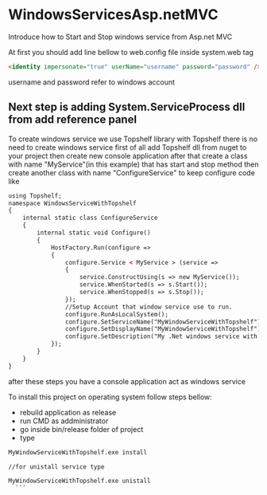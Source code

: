 # WindowsServicesAsp.netMVC
Introduce how to Start and Stop windows service from Asp.net MVC

At first you should add line bellow to web.config file inside system.web tag
```html
<identity impersonate="true" userName="username" password="password" />"
```
username and password refer to windows account


Next step is adding System.ServiceProcess dll from add reference panel
-----------------
To create windows service we use Topshelf library 
with Topshelf there is no need to create windows service
first of all add Topshelf dll from nuget to your project
then create new console application
after that create a class with name "MyService"(in this example) that has start and stop method
then create another class with name "ConfigureService" to keep configure code like 
```html
using Topshelf;  
namespace WindowsServiceWithTopshelf  
{  
    internal static class ConfigureService  
    {  
        internal static void Configure()  
        {  
            HostFactory.Run(configure =>  
            {  
                configure.Service < MyService > (service =>  
                {  
                    service.ConstructUsing(s => new MyService());  
                    service.WhenStarted(s => s.Start());  
                    service.WhenStopped(s => s.Stop());  
                });  
                //Setup Account that window service use to run.  
                configure.RunAsLocalSystem();  
                configure.SetServiceName("MyWindowServiceWithTopshelf");  
                configure.SetDisplayName("MyWindowServiceWithTopshelf");  
                configure.SetDescription("My .Net windows service with Topshelf");  
            });  
        }  
    }  
}  
  ```
  
  after these steps you have a console application act as windows service
  
  To install this project on operating system follow steps bellow:
  - rebuild application as release
  - run CMD as addministrator
  - go inside bin/release folder of project
  - type 
  ```html
  MyWindowServiceWithTopshelf.exe install

  //for unistall service type 

  MyWindowServiceWithTopshelf.exe unistall
    ```
  

